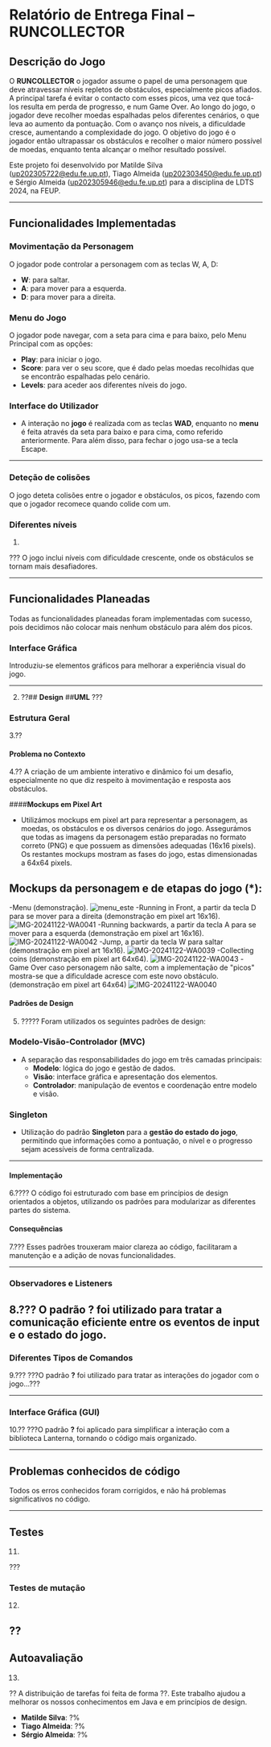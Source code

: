 # Relatório de Entrega Final – RUNCOLLECTOR

## **Descrição do Jogo**

O **RUNCOLLECTOR**  o jogador assume o papel de uma personagem que deve atravessar níveis repletos de obstáculos, especialmente picos afiados. A principal tarefa é evitar o contacto com esses picos, uma vez que tocá-los resulta em perda de progresso, e num Game Over. Ao longo do jogo, o jogador deve recolher moedas espalhadas pelos diferentes cenários, o que leva ao aumento da pontuação. Com o avanço nos níveis, a dificuldade cresce, aumentando a complexidade do jogo. O objetivo do jogo é o jogador então ultrapassar os obstáculos e recolher o maior número possível de moedas, enquanto tenta alcançar o melhor resultado possível.

Este projeto foi desenvolvido por Matilde Silva (up202305722@edu.fe.up.pt), Tiago Almeida (up202303450@edu.fe.up.pt) e Sérgio Almeida (up202305946@edu.fe.up.pt) para a disciplina de LDTS 2024, na FEUP.

---

## **Funcionalidades Implementadas**

### **Movimentação da Personagem**

O jogador pode controlar a personagem com as teclas W, A, D:
- **W**: para saltar.
- **A**: para mover para a esquerda.
- **D**: para mover para a direita.

### **Menu do Jogo**
O jogador pode navegar, com a seta para cima e para baixo, pelo Menu Principal com as opções:
- **Play**: para iniciar o jogo.
- **Score**: para ver o seu score, que é dado pelas moedas recolhidas que se encontrão espalhadas pelo cenário.
- **Levels**: para aceder aos diferentes níveis do jogo.

### **Interface do Utilizador**
- A interação no **jogo** é realizada com as teclas **WAD**, enquanto no **menu** é feita através da seta para baixo e para cima, como referido anteriormente. Para além disso, para fechar o jogo usa-se a tecla Escape.

---
### **Deteção de colisões**

O jogo deteta colisões entre o jogador e obstáculos, os picos, fazendo com que o jogador recomece quando colide com um.

### **Diferentes níveis**
1.
???
O jogo inclui níveis com dificuldade crescente, onde os obstáculos se tornam mais desafiadores.

---

## **Funcionalidades Planeadas**

Todas as funcionalidades planeadas foram implementadas com sucesso, pois decidimos não colocar mais nenhum obstáculo para além dos picos.

### **Interface Gráfica**

Introduziu-se elementos gráficos para melhorar a experiência visual do jogo.

---

2. ??## **Design**
##**UML** ???
### **Estrutura Geral**
3.??
#### **Problema no Contexto**
4.??
A criação de um ambiente interativo e dinâmico foi um desafio, especialmente no que diz respeito à movimentação e resposta aos obstáculos.

####**Mockups em Pixel Art**
-	Utilizámos mockups em pixel art para representar a personagem, as moedas, os obstáculos e os diversos cenários do jogo.
Assegurámos que todas as imagens da personagem estão preparadas no formato correto (PNG) e que possuem as dimensões adequadas (16x16 pixels). Os restantes mockups mostram as fases do jogo, estas dimensionadas a 64x64 pixels.
## **Mockups da personagem e de etapas do jogo (*):**
-Menu (demonstração). 
![menu_este](https://github.com/user-attachments/assets/1ad101d7-86f5-42a4-819a-33d75dce36e7)
-Running in Front, a partir da tecla D para se mover para a direita (demonstração em pixel art 16x16). 
![IMG-20241122-WA0041](https://github.com/user-attachments/assets/0b8ce8d4-558f-44f1-af59-c7de05402c76)
-Running backwards, a partir da tecla A para se mover para a esquerda (demonstração em pixel art 16x16).
![IMG-20241122-WA0042](https://github.com/user-attachments/assets/3948330a-c2c4-4b2c-ab3b-4f9f21d9810d)
-Jump, a partir da tecla W para saltar (demonstração em pixel art 16x16).
![IMG-20241122-WA0039](https://github.com/user-attachments/assets/06c21202-536e-4f2a-9ad9-141dc0c18e96)
-Collecting coins (demonstração em pixel art 64x64).
![IMG-20241122-WA0043](https://github.com/user-attachments/assets/f2463dae-0122-4e67-853d-b8d77d8df71f)
-Game Over caso personagem não salte, com a implementação de "picos" mostra-se que a dificuldade acresce com este novo obstáculo. (demonstração em pixel art 64x64)
![IMG-20241122-WA0040](https://github.com/user-attachments/assets/39ddf583-f01e-45bb-a39c-d26bc911a4d0)

#### **Padrões de Design**
5. ?????
Foram utilizados os seguintes padrões de design:
### **Modelo-Visão-Controlador (MVC)**
- A separação das responsabilidades do jogo em três camadas principais:
  - **Modelo**: lógica do jogo e gestão de dados.
  - **Visão**: interface gráfica e apresentação dos elementos.
  - **Controlador**: manipulação de eventos e coordenação entre modelo e visão.

### **Singleton**
- Utilização do padrão **Singleton** para a **gestão do estado do jogo**, permitindo que informações como a pontuação, o nível e o progresso sejam acessíveis de forma centralizada.

---
#### **Implementação**
6.????
O código foi estruturado com base em princípios de design orientados a objetos, utilizando os padrões para modularizar as diferentes partes do sistema.

#### **Consequências**
7.???
Esses padrões trouxeram maior clareza ao código, facilitaram a manutenção e a adição de novas funcionalidades.

---

### **Observadores e Listeners**
8.???
O padrão **?** foi utilizado para tratar a comunicação eficiente entre os eventos de input e o estado do jogo.
---

### **Diferentes Tipos de Comandos**
9.???
???O padrão **?** foi utilizado para tratar as interações do jogador com o jogo...???

---

### Interface Gráfica (GUI)
10.??
???O padrão **?** foi aplicado para simplificar a interação com a biblioteca Lanterna, tornando o código mais organizado.

---
## Problemas conhecidos de código

Todos os erros conhecidos foram corrigidos, e não há problemas significativos no código.

---

## Testes
11.
???

### Testes de mutação
12.
??
---

## Autoavaliação
13.
??
A distribuição de tarefas foi feita de forma ??. Este trabalho ajudou a melhorar os nossos conhecimentos em Java e em princípios de design.

- **Matilde Silva**: ?%
- **Tiago Almeida**: ?%
- **Sérgio Almeida**: ?%

